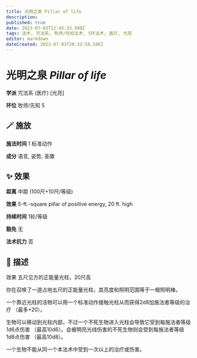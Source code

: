 ```yaml
---
title: 光明之泉 Pillar of life
description: 
published: true
date: 2023-07-03T22:43:33.990Z
tags: 法术, 咒法系, 牧师/先知法术, 5环法术, 医疗, 光亮
editor: markdown
dateCreated: 2023-07-03T20:32:58.586Z
---
```


# **光明之泉** *Pillar of life*

**学派** 咒法系 (医疗) \[光亮\] 

**环位** 牧师/先知 5

## 🪄 施放

**施法时间** 1 标准动作

**成分** 语言, 姿势, 圣徽

## ✨ 效果  

**距离** 中距 (100尺+10尺/等级) 

**效果** 5-ft.-square pillar of positive energy, 20 ft. high 

**持续时间** 1轮/等级 

**豁免** 无

**法术抗力** 否

## 📖 描述

效果              五尺见方的正能量光柱，20尺高

你在召唤了一道占地五尺的正能量光柱，其亮度和照明范围等于一根照明棒。

一个靠近光柱的活物可以用一个标准动作接触光柱从而获得2d8加施法者等级的治疗 （最多+20）。

生物可以移动到光柱内部，不过一个不死生物进入光柱会导致它受到每施法者等级1d6点伤害 （最高10d6）。会被明亮光线伤害的不死生物则会受到每施法者等级1d8点伤害 （最高10d8）。

一个生物不能从同一个本法术中受到一次以上的治疗或伤害。
    